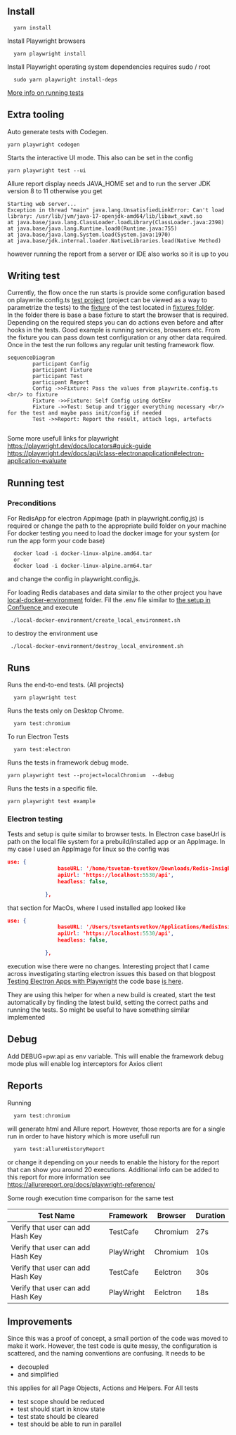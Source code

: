
## Install


```shell
  yarn install
```

Install Playwright browsers   
```shell
  yarn playwright install
```

Install Playwright operating system dependencies requires sudo / root 
```shell
  sudo yarn playwright install-deps
```






[More info on running tests](https://playwright.dev/docs/running-tests)


## Extra tooling

Auto generate tests with Codegen.

```yarn playwright codegen```

Starts the interactive UI mode. This also can be set in the config

```
yarn playwright test --ui
```


Allure report display needs JAVA_HOME set 
and to run the server JDK version 8 to 11 otherwise you get 
``` 
Starting web server...
Exception in thread "main" java.lang.UnsatisfiedLinkError: Can't load library: /usr/lib/jvm/java-17-openjdk-amd64/lib/libawt_xawt.so
at java.base/java.lang.ClassLoader.loadLibrary(ClassLoader.java:2398)
at java.base/java.lang.Runtime.load0(Runtime.java:755)
at java.base/java.lang.System.load(System.java:1970)
at java.base/jdk.internal.loader.NativeLibraries.load(Native Method) 
```

however running the report from a server or IDE also works so it is up to you

## Writing test
Currently, the flow once the run starts is provide some configuration based on playwrite.config.ts [test project](https://playwright.dev/docs/test-projects)
(project can be viewed as a way to parametrize the tests) to the [fixture](https://playwright.dev/docs/next/test-fixtures#introduction) of the test located in [fixtures folder](./fixtures).   
In the folder there is base a base fixture to start the browser that is required. Depending on the required steps you can do actions even before and after hooks in the tests. 
Good example is running services, browsers etc. From the fixture you can pass down test configuration or any other data required.
Once in the test the run follows any regular unit testing framework flow. 

```mermaid
sequenceDiagram
        participant Config
        participant Fixture
        participant Test        
        participant Report        
        Config ->>Fixture: Pass the values from playwrite.config.ts <br/> to fixture
        Fixture ->>Fixture: Self Config using dotEnv
        Fixture ->>Test: Setup and trigger everything necessary <br/> for the test and maybe pass init/config if needed
        Test ->>Report: Report the result, attach logs, artefacts
        
```
Some more usefull links for playwright
https://playwright.dev/docs/locators#quick-guide 
https://playwright.dev/docs/api/class-electronapplication#electron-application-evaluate

## Running test
### Preconditions
For RedisApp for electron Appimage (path in  playwright.config,js) is required or change the path to the appropriate build folder on your machine
For docker testing you need to load the docker image for your system  (or run the app form your code base)
```shell
  docker load -i docker-linux-alpine.amd64.tar
  or
  docker load -i docker-linux-alpine.arm64.tar
```
and change the config in playwright.config,js.

For loading Redis databases and data similar to the other project you have [local-docker-environment](./local-docker-environment) folder. 
Fil the .env file similar to [the setup in Confluence ](https://redislabs.atlassian.net/wiki/spaces/DX/pages/4906319969/Mac+setup+e2e+tests) 
and execute
```shell
 ./local-docker-environment/create_local_environment.sh
```
to destroy the environment use 
```shell
 ./local-docker-environment/destroy_local_environment.sh
```

## Runs
Runs the end-to-end tests. (All projects)
``` shell
  yarn playwright test
```

Runs the tests only on Desktop Chrome.

```shell
  yarn test:chromium
```

To run Electron Tests

```shell
  yarn test:electron
```


Runs the tests in framework debug mode.

```
yarn playwright test --project=localChromium  --debug
```

Runs the tests in a specific file.

```
yarn playwright test example
```

### Electron testing  
Tests and setup is quite similar to browser tests. In Electron case baseUrl is path on the local file system for a prebuild/installed app
or an AppImage. In my case I used an AppImage for linux so the config was
```json lines
use: {
                baseURL: '/home/tsvetan-tsvetkov/Downloads/Redis-Insight-linux-x86_64.AppImage',
                apiUrl: 'https://localhost:5530/api',
                headless: false,

            },
```
that section for MacOs, where I used installed app looked like 
```json lines
use: {
                baseURL: '/Users/tsvetantsvetkov/Applications/RedisInsight.app/Contents/MacOS/Redis Insight',
                apiUrl: 'https://localhost:5530/api',
                headless: false,

            },
```
execution wise there were no changes. Interesting project that I came across investigating starting electron issues 
this based on that blogpost [Testing Electron Apps with Playwright](https://dev.to/kubeshop/testing-electron-apps-with-playwright-3f89)
the code base [is here](https://github.com/kubeshop/monokle/blob/main/tests/electronHelpers.ts).

They are using this helper for when a new build is created, start the test automatically by finding the latest build, 
setting the correct paths and running the tests. So might be useful to have something similar implemented

## Debug 
Add DEBUG=pw:api as env variable. This will enable the framework debug mode plus will enable log interceptors for Axios client    

## Reports
Running
```shell
  yarn test:chromium
```
will generate html and Allure report. However, those reports are for a single run in order to have history which is more usefull
run 
```shell
  yarn test:allureHistoryReport
```
or change it depending on your needs to enable the history for the report that can show you around 20 executions. Additional info can be 
added to this report for more information see https://allurereport.org/docs/playwright-reference/  

Some rough execution time comparison for the same test

| Test Name              | Framework  | Browser  | Duration| 
|------------------------|------------|----------|---------|
|Verify that user can add Hash Key| TestCafe   | Chromium |27s|
|Verify that user can add Hash Key| PlayWright | Chromium |10s|
|Verify that user can add Hash Key| TestCafe   | Eelctron |30s|
|Verify that user can add Hash Key| PlayWright | Eelctron |18s|


## Improvements
Since this was a proof of concept, a small portion of the code was moved to make it work. 
However, the test code is quite messy, the configuration is scattered, and the naming conventions are confusing.
It needs to be 
- decoupled 
- and simplified 

this applies for all Page Objects, Actions and Helpers. For All tests
- test scope should be reduced 
- test should start in know state 
- test state should be cleared  
- test should be able to run in parallel 
